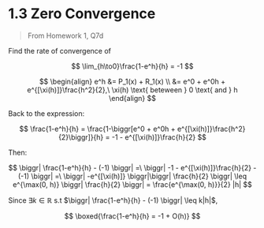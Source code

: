 # 1.3 Zero Convergence
> From Homework 1, Q7d

Find the rate of convergence of 

$$
\lim_{h\to0}\frac{1-e^h}{h} = -1
$$

$$
\begin{align}
e^h &= P_1(x) + R_1(x) \\
&= e^0 + e^0h + e^{[\xi(h)]}\frac{h^2}{2},\ \xi(h) \text{ beteween } 0 \text{ and } h
\end{align}
$$

Back to the expression:

$$
\frac{1-e^h}{h} = \frac{1-\biggr[e^0 + e^0h + e^{[\xi(h)]}\frac{h^2}{2}\biggr]}{h} = -1 - e^{[\xi(h)]}\frac{h}{2}
$$

Then:

$$
\biggr| \frac{1-e^h}{h} - (-1) \biggr| =\ \biggr| -1 - e^{[\xi(h)]}\frac{h}{2} - (-1) \biggr| =\ \biggr| -e^{[\xi(h)]} \biggr|\biggr| \frac{h}{2} \biggr| \leq e^{\max(0, h)} \biggr| \frac{h}{2} \biggr| = \frac{e^{\max(0, h)}}{2} |h|
$$

Since $\exists k \in \mathbb{R}$ s.t $\biggr| \frac{1-e^h}{h} - (-1) \biggr| \leq k|h|$, 

$$
\boxed{\frac{1-e^h}{h} = -1 + O(h)}
$$